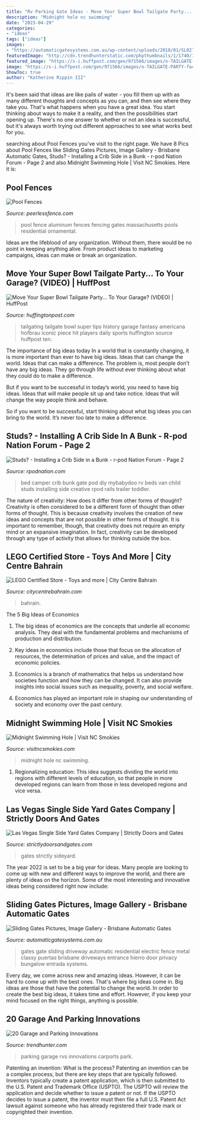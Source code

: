 ```yaml
---
title: "Rv Parking Gate Ideas - Move Your Super Bowl Tailgate Party... To Your Garage? (video)"
description: "Midnight hole nc swimming"
date: "2023-04-29"
categories:
- "ideas"
tags: ["ideas"]
images:
- "https://automaticgatesystems.com.au/wp-content/uploads/2018/01/SL027-e1400607639648.jpg"
featuredImage: "http://cdn.trendhunterstatic.com/phpthumbnails/1/1740/1740_1_800.jpeg"
featured_image: "https://s-i.huffpost.com/gen/971566/images/o-TAILGATE-PARTY-facebook.jpg"
image: "https://s-i.huffpost.com/gen/971566/images/o-TAILGATE-PARTY-facebook.jpg"
ShowToc: true
author: "Katherine Rippin III"
---
```



It's been said that ideas are like pails of water - you fill them up with as many different thoughts and concepts as you can, and then see where they take you. That's what happens when you have a great idea. You start thinking about ways to make it a reality, and then the possibilities start opening up. There's no one answer to whether or not an idea is successful, but it's always worth trying out different approaches to see what works best for you.

	

		
searching about Pool Fences you've visit to the right page. We have 8 Pics about Pool Fences like Sliding Gates Pictures, Image Gallery - Brisbane Automatic Gates, Studs? - Installing a Crib Side in a Bunk - r-pod Nation Forum - Page 2 and also Midnight Swimming Hole | Visit NC Smokies. Here it is:
		
    
## Pool Fences

<img loading=lazy src="https://www.peerlessfence.com/sites/default/files/ChaliceHaven2_black_0.jpg" onerror="this.onerror=null;this.src='https://tse4.mm.bing.net/th?id=OIP.DJw8J5hwnSEvEe2u3hX96AHaHa&amp;pid=15.1';" alt="Pool Fences">

_Source: peerlessfence.com_

>pool fence aluminum fences fencing gates massachusetts pools residential ornamental. 

	

Ideas are the lifeblood of any organization. Without them, there would be no point in keeping anything alive. From product ideas to marketing campaigns, ideas can make or break an organization.

    
## Move Your Super Bowl Tailgate Party... To Your Garage? (VIDEO) | HuffPost

<img loading=lazy src="https://s-i.huffpost.com/gen/971566/images/o-TAILGATE-PARTY-facebook.jpg" onerror="this.onerror=null;this.src='https://tse2.mm.bing.net/th?id=OIP.ptzrrZ7ncj9JO-B2A1u2NAHaE8&amp;pid=15.1';" alt="Move Your Super Bowl Tailgate Party... To Your Garage? (VIDEO) | HuffPost">

_Source: huffingtonpost.com_

>tailgating tailgate bowl super tips history garage fantasy americana hofbrau iconic piece hit players daily sports huffington source huffpost ten. 

	

The importance of big ideas today
In a world that is constantly changing, it is more important than ever to have big ideas. Ideas that can change the world. Ideas that can make a difference.
The problem is, most people don’t have any big ideas. They go through life without ever thinking about what they could do to make a difference.

But if you want to be successful in today’s world, you need to have big ideas. Ideas that will make people sit up and take notice. Ideas that will change the way people think and behave.

So if you want to be successful, start thinking about what big ideas you can bring to the world. It’s never too late to make a difference.

    
## Studs? - Installing A Crib Side In A Bunk - R-pod Nation Forum - Page 2

<img loading=lazy src="http://rpodnation.com/uploads/1223/child_crib_camper.jpg" onerror="this.onerror=null;this.src='https://tse3.mm.bing.net/th?id=OIP.WV_tRw0GNJxYlh2EtnEPoQHaJ6&amp;pid=15.1';" alt="Studs? - Installing a Crib Side in a Bunk - r-pod Nation Forum - Page 2">

_Source: rpodnation.com_

>bed camper crib bunk gate pod diy mybabydoo rv beds van child studs installing side creative rpod rails trailer toddler. 

	

The nature of creativity: How does it differ from other forms of thought?
Creativity is often considered to be a different form of thought than other forms of thought. This is because creativity involves the creation of new ideas and concepts that are not possible in other forms of thought. It is important to remember, though, that creativity does not require an empty mind or an expansive imagination. In fact, creativity can be developed through any type of activity that allows for thinking outside the box.

    
## LEGO Certified Store - Toys And More | City Centre Bahrain

<img loading=lazy src="https://www.citycentrebahrain.com/-/media/ccb/shopping/lego/lego-800x600a-min.jpg" onerror="this.onerror=null;this.src='https://tse2.mm.bing.net/th?id=OIP.t0CGzmCA8FBL6wdGf1w65wHaFj&amp;pid=15.1';" alt="LEGO Certified Store - Toys and more | City Centre Bahrain">

_Source: citycentrebahrain.com_

>bahrain. 

	

The 5 Big Ideas of Economics
1. The big ideas of economics are the concepts that underlie all economic analysis. They deal with the fundamental problems and mechanisms of production and distribution.
2. Key ideas in economics include those that focus on the allocation of resources, the determination of prices and value, and the impact of economic policies.

3. Economics is a branch of mathematics that helps us understand how societies function and how they can be changed. It can also provide insights into social issues such as inequality, poverty, and social welfare.

4. Economics has played an important role in shaping our understanding of society and economy over the past century.

    
## Midnight Swimming Hole | Visit NC Smokies

<img loading=lazy src="https://visitncsmokies.com/wp-content/uploads/2017/04/midnight-hole1-e1589980476638.jpg" onerror="this.onerror=null;this.src='https://tse2.mm.bing.net/th?id=OIP.ZP_RRqSjfAY9sKjbwKqDgwHaD_&amp;pid=15.1';" alt="Midnight Swimming Hole | Visit NC Smokies">

_Source: visitncsmokies.com_

>midnight hole nc swimming. 

	

1. Regionalizing education: This idea suggests dividing the world into regions with different levels of education, so that people in more developed regions can learn from those in less developed regions and vice versa.

    
## Las Vegas Single Side Yard Gates Company | Strictly Doors And Gates

<img loading=lazy src="https://strictlydoorsandgates.com/wp-content/gallery/single-side-yard-gates/sideyard-gate-11.jpg" onerror="this.onerror=null;this.src='https://tse3.mm.bing.net/th?id=OIP.dO2Wx4QojLyJlUGfNQgwAgAAAA&amp;pid=15.1';" alt="Las Vegas Single Side Yard Gates Company | Strictly Doors and Gates">

_Source: strictlydoorsandgates.com_

>gates strictly sideyard. 

	

The year 2022 is set to be a big year for ideas. Many people are looking to come up with new and different ways to improve the world, and there are plenty of ideas on the horizon. Some of the most interesting and innovative ideas being considered right now include: 

    
## Sliding Gates Pictures, Image Gallery - Brisbane Automatic Gates

<img loading=lazy src="https://automaticgatesystems.com.au/wp-content/uploads/2018/01/SL027-e1400607639648.jpg" onerror="this.onerror=null;this.src='https://tse3.mm.bing.net/th?id=OIP.qoXI1RaRIBadTh0rokFOEAHaFj&amp;pid=15.1';" alt="Sliding Gates Pictures, Image Gallery - Brisbane Automatic Gates">

_Source: automaticgatesystems.com.au_

>gates gate sliding driveway automatic residential electric fence metal classy puertas brisbane driveways entrance hierro door privacy bungalow entrada systems. 

	

Every day, we come across new and amazing ideas. However, it can be hard to come up with the best ones. That's where big ideas come in. Big ideas are those that have the potential to change the world. In order to create the best big ideas, it takes time and effort. However, if you keep your mind focused on the right things, anything is possible.

    
## 20 Garage And Parking Innovations

<img loading=lazy src="http://cdn.trendhunterstatic.com/phpthumbnails/1/1740/1740_1_800.jpeg" onerror="this.onerror=null;this.src='https://tse4.mm.bing.net/th?id=OIP.eOFYC27FQ2NuZ4WjfTbzfgAAAA&amp;pid=15.1';" alt="20 Garage and Parking Innovations">

_Source: trendhunter.com_

>parking garage rvs innovations carports park. 

	

Patenting an invention: What is the process?
Patenting an invention can be a complex process, but there are key steps that are typically followed. Inventors typically create a patent application, which is then submitted to the U.S. Patent and Trademark Office (USPTO). The USPTO will review the application and decide whether to issue a patent or not. If the USPTO decides to issue a patent, the inventor must then file a full U.S. Patent Act lawsuit against someone who has already registered their trade mark or copyrighted their invention.

